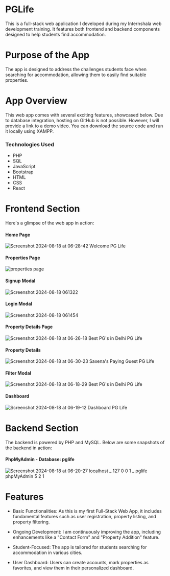 # PGLife
This is a full-stack web application I developed during my Internshala web development training. It features both frontend and backend components designed to help students find accommodation.

# Purpose of the App
The app is designed to address the challenges students face when searching for accommodation, allowing them to easily find suitable properties.

# App Overview

This web app comes with several exciting features, showcased below. Due to database integration, hosting on GitHub is not possible. However, I will provide a link to a demo video. You can download the source code and run it locally using XAMPP.

### Technologies Used

   - PHP
   - SQL
   - JavaScript
   - Bootstrap
   - HTML
   - CSS
   - React

# Frontend Section

Here's a glimpse of the web app in action:

#### Home Page
   ![Screenshot 2024-08-18 at 06-28-42 Welcome PG Life](https://github.com/user-attachments/assets/9ae495d1-446d-42c7-b6ac-ecbb54b39f87)

#### Properties Page
   ![properties page](https://github.com/user-attachments/assets/c15cb53f-4a27-45a5-a48a-4880b5d6427f)

#### Signup Modal
   ![Screenshot 2024-08-18 061322](https://github.com/user-attachments/assets/e3c820e0-08d1-4065-8be3-c3c741d68627)

#### Login Modal
   ![Screenshot 2024-08-18 061454](https://github.com/user-attachments/assets/16c78c24-66ef-4f2b-90c5-d139c94df20d)

#### Property Details Page
   ![Screenshot 2024-08-18 at 06-26-18 Best PG's in Delhi PG Life](https://github.com/user-attachments/assets/1ce4435f-f230-4099-8a21-54df107dc222)

#### Property Details
   ![Screenshot 2024-08-18 at 06-30-23 Saxena's Paying Guest PG Life](https://github.com/user-attachments/assets/4cb8f2ee-dbe0-4b5b-9098-6027686e5268)

#### Filter Modal
   ![Screenshot 2024-08-18 at 06-18-29 Best PG's in Delhi PG Life](https://github.com/user-attachments/assets/41d12810-2117-46b3-8a4c-efc5e57420f7)

#### Dashboard
   ![Screenshot 2024-08-18 at 06-19-12 Dashboard PG Life](https://github.com/user-attachments/assets/c9460c91-0b8e-43b5-a41e-b0686315d62f)


# Backend Section

The backend is powered by PHP and MySQL. Below are some snapshots of the backend in action:

#### PhpMyAdmin - Database: pglife
   ![Screenshot 2024-08-18 at 06-20-27 localhost _ 127 0 0 1 _ pglife phpMyAdmin 5 2 1](https://github.com/user-attachments/assets/e4079aeb-f362-4c4d-9921-3948d7e52b01)

# Features

- Basic Functionalities: As this is my first Full-Stack Web App, it includes fundamental features such as user registration, property listing, and property filtering.

- Ongoing Development: I am continuously improving the app, including enhancements like a "Contact Form" and "Property Addition" feature.
 
- Student-Focused: The app is tailored for students searching for accommodation in various cities.
 
- User Dashboard: Users can create accounts, mark properties as favorites, and view them in their personalized dashboard.
